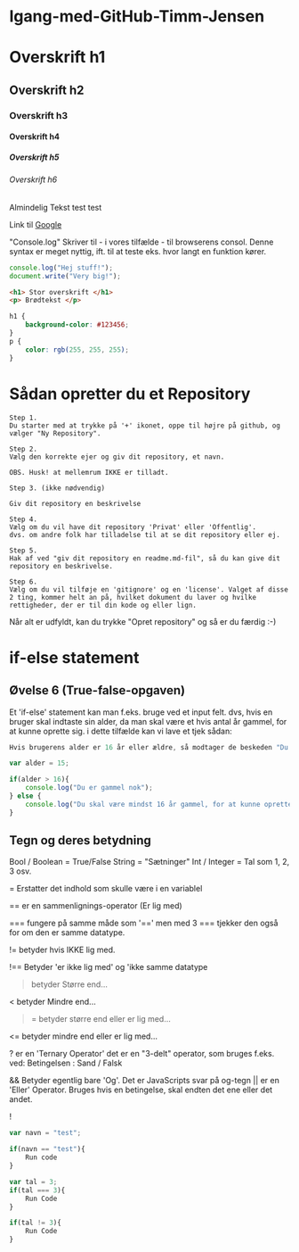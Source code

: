 # Igang-med-GitHub-Timm-Jensen

# Overskrift h1
## Overskrift h2
### Overskrift h3
#### Overskrift h4
##### Overskrift h5
###### Overskrift h6

Almindelig Tekst test test

Link til [Google](http://google.dk/)

"Console.log" Skriver til - i vores tilfælde - til browserens consol. Denne syntax er meget nyttig, ift. til at teste eks. hvor langt en funktion kører.  
````javascript
console.log("Hej stuff!");
document.write("Very big!");
````
````html
<h1> Stor overskrift </h1>
<p> Brødtekst </p>
````
````css
h1 {
    background-color: #123456;
}
p {
    color: rgb(255, 255, 255);
}
````

# Sådan opretter du et Repository 

````
Step 1.
Du starter med at trykke på '+' ikonet, oppe til højre på github, og vælger "Ny Repository".
```` 
````
Step 2.
Vælg den korrekte ejer og giv dit repository, et navn. 

OBS. Husk! at mellemrum IKKE er tilladt.
````
````
Step 3. (ikke nødvendig)

Giv dit repository en beskrivelse
````
````
Step 4.
Vælg om du vil have dit repository 'Privat' eller 'Offentlig'.
dvs. om andre folk har tilladelse til at se dit repository eller ej.
````
````
Step 5.
Hak af ved "giv dit repository en readme.md-fil", så du kan give dit repository en beskrivelse.
````
````
Step 6.
Vælg om du vil tilføje en 'gitignore' og en 'license'. Valget af disse 2 ting, kommer helt an på, hvilket dokument du laver og hvilke rettigheder, der er til din kode og eller lign.
````

Når alt er udfyldt, kan du trykke "Opret repository" og så er du færdig :-)


# if-else statement
## Øvelse 6 (True-false-opgaven)
Et 'if-else' statement kan man f.eks. bruge ved et input felt. dvs, hvis en bruger skal indtaste sin alder, da man skal være et hvis antal år gammel, for at kunne oprette sig.  i dette tilfælde kan vi lave et tjek sådan:

````javascript
Hvis brugerens alder er 16 år eller ældre, så modtager de beskeden "Du er gammel nok", hvis brugerens alder, derimod er under 16, så modtager de beskeden "Du skal være mindst 16 år gammel, for at kunne oprette dig her".

var alder = 15;

if(alder > 16){
    console.log("Du er gammel nok");
} else {
    console.log("Du skal være mindst 16 år gammel, for at kunne oprette dig her");
}
````

## Tegn og deres betydning

Bool / Boolean = True/False
String = "Sætninger"
Int / Integer = Tal som 1, 2, 3 osv.

=  Erstatter det indhold som skulle være i en variablel

== er en sammenlignings-operator (Er lig med)

=== fungere på samme måde som '==' men med 3 === tjekker den også for om den er samme datatype.

!= betyder hvis IKKE lig med.

!== Betyder 'er ikke lig med' og 'ikke samme datatype
> betyder Større end...

< betyder Mindre end...

>= betyder større end eller er lig med...

<= betyder mindre end eller er lig med...

? er en 'Ternary Operator' det er en "3-delt" operator, som bruges f.eks. ved: Betingelsen : Sand / Falsk

&&  Betyder egentlig bare 'Og'. Det er JavaScripts svar på og-tegn
|| er en 'Eller' Operator. Bruges hvis en betingelse, skal endten det ene eller det andet.

! 

````javascript
var navn = "test";

if(navn == "test"){
    Run code
}

var tal = 3;
if(tal === 3){
    Run Code
}

if(tal != 3){
    Run Code
}
````